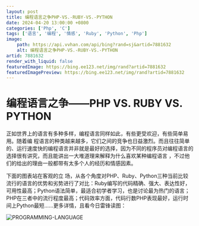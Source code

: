 ```yaml
---
layout: post
title: 编程语言之争PHP-VS.-RUBY-VS.-PYTHON
date: 2024-04-20 13:00:00 +0800
categories: ['Php', 'C']
tags: ['语言', '编程', '情感', 'Ruby', 'Python', 'Php']
image:
    path: https://api.vvhan.com/api/bing?rand=sj&artid=7881632
    alt: 编程语言之争PHP-VS.-RUBY-VS.-PYTHON
artid: 7881632
render_with_liquid: false
featuredImage: https://bing.ee123.net/img/rand?artid=7881632
featuredImagePreview: https://bing.ee123.net/img/rand?artid=7881632
---
```


# 编程语言之争——PHP VS. RUBY VS. PYTHON

正如世界上的语言有多种多样，编程语言同样如此，有些更受欢迎，有些简单易用。随着编 程语言的种类越来越多，它们之间的竞争也日益激烈。而且往往简单的、运行速度快的编程语言并非就是最好的选择，因为不同的程序员对编程语言的选择很有讲究，而且能讲出一大堆道理来解释为什么喜欢某种编程语言 ，不过他们的给出的理由一般都带有太多个人的经历和情感因素。

下面的图表站在客观的立 场，从各个角度对PHP、Ruby、Python三种当前比较流行的语言的优势和劣势进行了对比：Ruby编写的代码精确、强大、表达性好，可用性最高；Python语法简单，最适合初学者学习，也是讨论最为热门的语言；PHP在三者中的流行程度最高；代码效率方面，代码行数PHP表现最好，运行时间上Python最短……更多详情，且看今日雷锋读图：

![](http://www.leiphone.com/wp-content/uploads/2012/08/PROGRAMMING-LANGUAGE.jpg "PROGRAMMING-LANGUAGE")